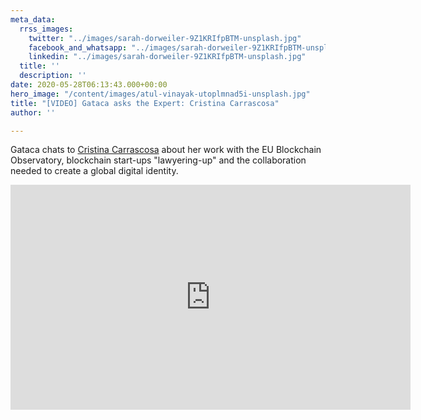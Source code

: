 ```yaml
---
meta_data:
  rrss_images:
    twitter: "../images/sarah-dorweiler-9Z1KRIfpBTM-unsplash.jpg"
    facebook_and_whatsapp: "../images/sarah-dorweiler-9Z1KRIfpBTM-unsplash.jpg"
    linkedin: "../images/sarah-dorweiler-9Z1KRIfpBTM-unsplash.jpg"
  title: ''
  description: ''
date: 2020-05-28T06:13:43.000+00:00
hero_image: "/content/images/atul-vinayak-utoplmnad5i-unsplash.jpg"
title: "[VIDEO] Gataca asks the Expert: Cristina Carrascosa"
author: ''

---
```

Gataca chats to [Cristina Carrascosa](https://www.linkedin.com/in/cristina-carrascosa-cobos-llm-a3632863/) about her work with the EU Blockchain Observatory, blockchain start-ups "lawyering-up" and the collaboration needed to create a global digital identity.

<iframe src="https://player.vimeo.com/video/420195442" width="640" height="360" frameborder="0" allow="autoplay; fullscreen" allowfullscreen></iframe>
